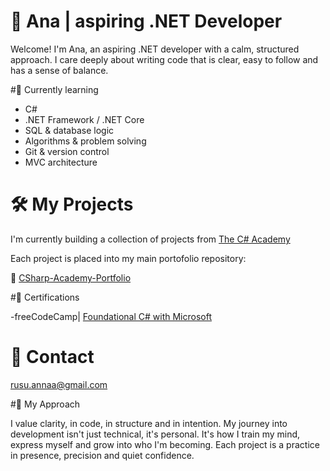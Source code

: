 # 🌸 Ana | aspiring .NET Developer

Welcome! I'm Ana, an aspiring .NET developer with a calm, structured approach.
I care deeply about writing code that is clear, easy to follow and has a sense of balance.


#🌱 Currently learning 
- C#
- .NET Framework / .NET Core
- SQL & database logic
- Algorithms & problem solving
- Git & version control
- MVC architecture

# 🛠️ My Projects
I'm currently building a collection of projects from [The C# Academy](https://www.thecsharpacademy.com/#)

Each project is placed into my main portofolio repository: 

📁 [CSharp-Academy-Portfolio](https://github.com/Ana-Anna/CSharp-Academy-Portfolio/tree/main)


#🧾 Certifications

-freeCodeCamp| [Foundational C# with Microsoft](https://www.freecodecamp.org/certification/fccdb7f3d1b-e155-4ed1-af86-8283932fbd04/foundational-c-sharp-with-microsoft)


# 💌 Contact
rusu.annaa@gmail.com


#🌸 My Approach

I value clarity, in code, in structure and in intention.
My journey into development isn't just technical, it's  personal. It's how I train my mind, express myself and grow into who I'm becoming.
Each project is a practice in presence, precision and quiet confidence.
